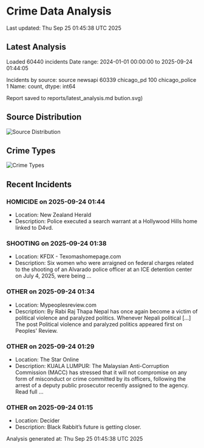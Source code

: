 # Crime Data Analysis
Last updated: Thu Sep 25 01:45:38 UTC 2025

## Latest Analysis

Loaded 60440 incidents
Date range: 2024-01-01 00:00:00 to 2025-09-24 01:44:05

Incidents by source:
source
newsapi           60339
chicago_pd          100
chicago_police        1
Name: count, dtype: int64

Report saved to reports/latest_analysis.md
bution.svg)

## Source Distribution
![Source Distribution](images/source_distribution.svg)

## Crime Types
![Crime Types](images/crime_types.svg)

## Recent Incidents

### HOMICIDE on 2025-09-24 01:44
- Location: New Zealand Herald
- Description: Police executed a search warrant at a Hollywood Hills home linked to D4vd.


### SHOOTING on 2025-09-24 01:38
- Location: KFDX - Texomashomepage.com
- Description: Six women who were arraigned on federal charges related to the shooting of an Alvarado police officer at an ICE detention center on July 4, 2025, were being ...


### OTHER on 2025-09-24 01:34
- Location: Mypeoplesreview.com
- Description: By Rabi Raj Thapa Nepal has once again become a victim of political violence and paralyzed politics. Whenever Nepali political […]
The post Political violence and paralyzed politics appeared first on Peoples' Review.


### OTHER on 2025-09-24 01:29
- Location: The Star Online
- Description: KUALA LUMPUR: The Malaysian Anti-Corruption Commission (MACC) has stressed that it will not compromise on any form of misconduct or crime committed by its officers, following the arrest of a deputy public prosecutor recently assigned to the agency. Read full …


### OTHER on 2025-09-24 01:15
- Location: Decider
- Description: Black Rabbit’s future is getting closer.

Analysis generated at: Thu Sep 25 01:45:38 UTC 2025
